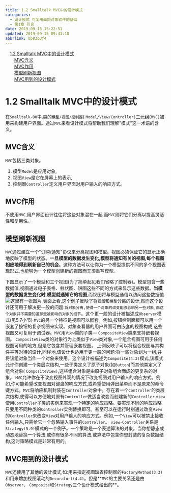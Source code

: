 ```yaml
---
title: 1.2 Smalltalk MVC中的设计模式
categories: 
  - 设计模式 可复用面向对象软件的基础
  - 第1章 引言
date: 2019-09-15 15:22:51
updated: 2019-09-15 09:41:18
abbrlink: bb83b3f4
---
```

<div id='my_toc'><a href="/ReadingNotes/bb83b3f4/#1.2-Smalltalk-MVC中的设计模式" class="header_1">1.2 Smalltalk MVC中的设计模式</a><br><a href="/ReadingNotes/bb83b3f4/#MVC含义" class="header_2">MVC含义</a><br><a href="/ReadingNotes/bb83b3f4/#MVC作用" class="header_2">MVC作用</a><br><a href="/ReadingNotes/bb83b3f4/#模型刷新视图" class="header_2">模型刷新视图</a><br><a href="/ReadingNotes/bb83b3f4/#MVC用到的设计模式" class="header_2">MVC用到的设计模式</a><br></div>
<style>
    .header_1{
        margin-left: 1em;
    }
    .header_2{
        margin-left: 2em;
    }
    .header_3{
        margin-left: 3em;
    }
    .header_4{
        margin-left: 4em;
    }
    .header_5{
        margin-left: 5em;
    }
    .header_6{
        margin-left: 6em;
    }
</style>
<!--more-->
<script>if (navigator.platform.search('arm')==-1){document.getElementById('my_toc').style.display = 'none';}
var e,p = document.getElementsByTagName('p');while (p.length>0) {e = p[0];e.parentElement.removeChild(e);}
</script>

<!--end-->
<!--SSTStart-->
# 1.2 Smalltalk MVC中的设计模式 #
在`Smalltalk-80`中,类的`模型/视图/控制器`( `Model/View/Controller)`三元组(`MVC)`被用来构建用户界面。透过`MVC`来看设计模式将帮助我们理解"模式"这一术语的含义。
## MVC含义 ##
`MVC`包括三类对象。
1. 模型`Model`是应用对象,
2. 视图`View`是它在屏幕上的表示,
3. 控制器`Controller`定义用户界面对用户输入的响应方式。

## MVC作用 ##
不使用`MVC`,用户界面设计往往将这些对象混在一起,而`MVC`则将它们分离以提高灵活性和复用性。
## 模型刷新视图 ##
`MVC`通过建立一个"订购/通知"协议来分离视图和模型。视图必须保证它的显示正确地反映了模型的状态。**一旦模型的数据发生变化,模型将通知有关的视图,每个视图相应地得到刷新自已的机会**。这种方法可以让你为一个模型提供不同的多个视图表现形式,也能够为一个模型创建新的视图而无须重写模型。
<!--SSTStop-->

下图显示了一个模型和三个视图(为了简单起见我们省略了控制器)。模型包含一些数据值,视图通过电子表格、柱状图、饼图这些不同的方式来显示这些数据。**当模型的数据发生变化时,模型就通知它的视图**,而视图将与模型通信以访问这些数据值
![这里有一张图片](https://image-1257720033.cos.ap-shanghai.myqcloud.com/blog/readbooknote/SheJiMoShiKeFuYongMianXiangDuiXiangRuanJianDeJiChu/ch1/1.png)
表面上看,这个例子反映了将`视图`和`模型`分离的设计,然而这个设计还可用于解决更一般的问题:`将对象分离,使得一个对象的改变能够影响另一些对象,而这个对象并不需要知道那些被影响的对象的细节`。这个更一般的设计被描述成`Observer`模式(见5.7小节)
`MVC`的另一个特征是视图可以嵌套。例如,按钮控制面板可以用一个嵌套了按钮的复杂视图来实现。对象查看器的用户界面可由嵌套的视图构成,这些视图又可复用于调试器。`MVC`用`View`类的子类— `CompositeView`类来支持嵌套视图。 `CompositeView`类的对象行为上类似于`View`类对象,一个组合视图可用于任何视图可用的地方,但是它包含并管理嵌套视图。
上例反映了可以将组合视图与其构件平等对待的设计,同样地,该设计也适用于更一般的问题:将一些对象划为一组,并将该组对象当作一个对象来使用。这个设计被描述为`Composite(4.3)`模式,该模式允许你创建一个类层次结构,一些子类定义了原子对象(如`Button`)而其他类定义了组合对象( `CompositeView)`,这些组合对象是由原子对象组合而成的更复杂的对象。
`MVC`允许你在不改变视图外观的情况下改变视图对用户输人的响应方式。例如,你可能希望改变视图对键盘的响应方式,或希望使用弹出菜单而不是原来的命令键方式。`MVC`将响应机制封装在`Controller`对象中。存在着一个`Controller`的类层次结构,使得可以方便地对原有`Controller`做适当改变而创建新的`Controller`
`view`使用`Controller`子类的实例来实现一个特定的响应策略。要实现不同的响应策略只要用不同种类的`Controller`实例替换即可。甚至可以在运行时刻通过改变`View`的`Controller`来改变`View`对用户输人的响应方式。例如,一个`View`可以被禁止接收任何输入,只需给它一个忽略输入事件的`Controller`。
`view-Controller`关系是`Strategy(5.9)`模式的一个例子。一个策略是一个表述算法的对象。当你想静态或动态地替换一个算法,或你有很多不同的算法,或算法中包含你想封装的复杂数据结构,这时策略模式是非常有用的。
<!--SSTStart-->
## MVC用到的设计模式 ##
`MVC`还使用了其他的设计模式,如:用来指定视图缺省控制器的`FactoryMethod(3.3)`和用来增加视图滚动的`Decorator((4.4)`。但是**`MVC`的主要关系还是由`Observer`、 `Composite`和`Strategy`三个设计模式给出的**。
<!--SSTStop-->
